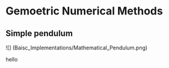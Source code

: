 # Gemoetric Numerical Methods

## Simple pendulum

![] (Baisc_Implementations/Mathematical_Pendulum.png)

hello
